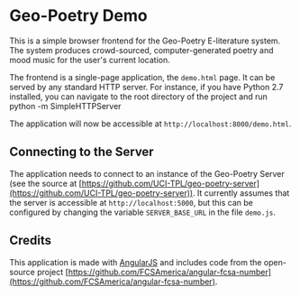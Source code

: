 Geo-Poetry Demo
=================

This is a simple browser frontend for the Geo-Poetry E-literature system. The system produces crowd-sourced, computer-generated poetry and mood music for the user's current location.

The frontend is a single-page application, the `demo.html` page. It can be served by any standard HTTP server. For instance, if you have Python 2.7 installed, you can navigate to the root directory of the project and run
	python -m SimpleHTTPServer

The application will now be accessible at `http://localhost:8000/demo.html`.


Connecting to the Server
------------------------

The application needs to connect to an instance of the Geo-Poetry Server (see the source at [https://github.com/UCI-TPL/geo-poetry-server](https://github.com/UCI-TPL/geo-poetry-server)). It currently assumes that the server is accessible at `http://localhost:5000`, but this can be configured by changing the variable `SERVER_BASE_URL` in the file `demo.js`.


Credits
-------

This application is made with [AngularJS](https://angularjs.org/) and includes code from the open-source project [https://github.com/FCSAmerica/angular-fcsa-number](https://github.com/FCSAmerica/angular-fcsa-number).